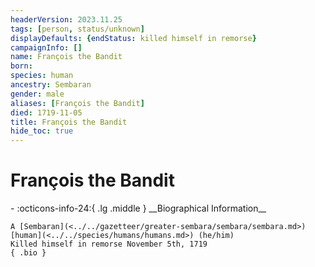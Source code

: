 ```yaml
---
headerVersion: 2023.11.25
tags: [person, status/unknown]
displayDefaults: {endStatus: killed himself in remorse}
campaignInfo: []
name: François the Bandit
born:
species: human
ancestry: Sembaran
gender: male
aliases: [François the Bandit]
died: 1719-11-05
title: François the Bandit
hide_toc: true
---
```

# François the Bandit
<div class="grid cards ext-narrow-margin ext-one-column" markdown>
- :octicons-info-24:{ .lg .middle } __Biographical Information__

    A [Sembaran](<../../gazetteer/greater-sembara/sembara/sembara.md>) [human](<../../species/humans/humans.md>) (he/him)  
    Killed himself in remorse November 5th, 1719  
    { .bio }

</div>


